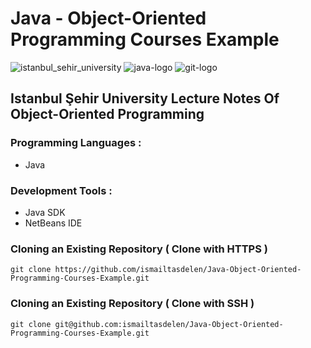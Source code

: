 # Java - Object-Oriented Programming Courses Example

![istanbul_sehir_university](https://cloud.githubusercontent.com/assets/15425071/19364300/42ef5e82-9196-11e6-8e68-ec32d37a49f7.png) ![java-logo](https://cloud.githubusercontent.com/assets/15425071/19363998/08642d98-9195-11e6-98bd-17a08547c925.png) ![git-logo](https://cloud.githubusercontent.com/assets/15425071/19401863/5da40752-9266-11e6-8987-b50ecc3eb370.png) 

## Istanbul Şehir University Lecture Notes Of Object-Oriented Programming

### Programming Languages :

* Java

### Development Tools :

* Java SDK
* NetBeans IDE

### Cloning an Existing Repository ( Clone with HTTPS )

```
git clone https://github.com/ismailtasdelen/Java-Object-Oriented-Programming-Courses-Example.git
```

### Cloning an Existing Repository ( Clone with SSH )

```
git clone git@github.com:ismailtasdelen/Java-Object-Oriented-Programming-Courses-Example.git
```
